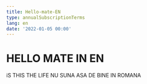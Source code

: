 ```yaml
---
title: Hello-mate-EN
type: annualSubscriptionTerms
lang: en
date: '2022-01-05 00:00'
---
```

# HELLO MATE IN EN

iS THIS THE LIFE NU SUNA ASA DE BINE IN ROMANA
